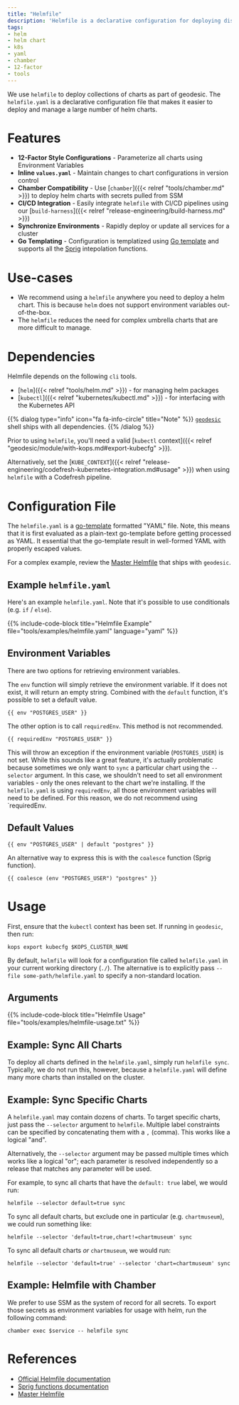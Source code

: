 ```yaml
---
title: "Helmfile"
description: 'Helmfile is a declarative configuration for deploying distributions of helm charts'
tags:
- helm
- helm chart
- k8s
- yaml
- chamber
- 12-factor
- tools
---
```


We use `helmfile` to deploy collections of charts as part of geodesic. The `helmfile.yaml` is a declarative configuration file that makes it easier to deploy and manage a large number of helm charts.

# Features

- **12-Factor Style Configurations** - Parameterize all charts using Environment Variables
- **Inline `values.yaml`** - Maintain changes to chart configurations in version control
- **Chamber Compatibility** - Use [`chamber`]({{< relref "tools/chamber.md" >}}) to deploy helm charts with secrets pulled from SSM
- **CI/CD Integration** - Easily integrate `helmfile` with CI/CD pipelines using our [`build-harness`]({{< relref "release-engineering/build-harness.md" >}})
- **Synchronize Environments**  - Rapidly deploy or update all services for a cluster
- **Go Templating** - Configuration is templatized using [Go template](https://godoc.org/text/template) and supports all the [Sprig](https://godoc.org/github.com/Masterminds/sprig) intepolation functions.

# Use-cases

- We recommend using a `helmfile` anywhere you need to deploy a helm chart. This is because `helm` does not support environment variables out-of-the-box.
- The `helmfile` reduces the need for complex umbrella charts that are more difficult to manage.

# Dependencies

Helmfile depends on the following `cli` tools.

- [`helm`]({{< relref "tools/helm.md" >}}) - for managing helm packages
- [`kubectl`]({{< relref "kubernetes/kubectl.md" >}}) - for interfacing with the Kubernetes API

{{% dialog type="info" icon="fa fa-info-circle" title="Note" %}}
[`geodesic`](/geodesic/) shell ships with all dependencies.
{{% /dialog %}}

Prior to using `helmfile`, you'll need a valid [`kubectl` context]({{< relref "geodesic/module/with-kops.md#export-kubecfg" >}}).

Alternatively, set the [`KUBE_CONTEXT`]({{< relref "release-engineering/codefresh-kubernetes-integration.md#usage" >}}) when using `helmfile` with a Codefresh pipeline.

# Configuration File

The `helmfile.yaml` is a [go-template](https://golang.org/pkg/text/template/) formatted "YAML" file. Note, this means that it is first evaluated as a plain-text go-template before getting processed as YAML. It essential that the go-template result in well-formed YAML with properly escaped values.

For a complex example, review the [Master Helmfile](https://github.com/cloudposse/geodesic/blob/master/rootfs/conf/kops/helmfile.yaml) that ships with `geodesic`.

## Example `helmfile.yaml`

Here's an example `helmfile.yaml`. Note that it's possible to use conditionals (e.g. `if` / `else`).

{{% include-code-block title="Helmfile Example" file="tools/examples/helmfile.yaml" language="yaml" %}}

## Environment Variables

There are two options for retrieving environment variables.

The `env` function will simply retrieve the environment variable. If it does not exist, it will return an empty string. Combined with the `default` function, it's possible to set a default value.

```
{{ env "POSTGRES_USER" }}
```

The other option is to call `requiredEnv`. This method is not recommended.

```
{{ requiredEnv "POSTGRES_USER" }}
```

This will throw an exception if the environment variable (`POSTGRES_USER`) is not set. While this sounds like a great feature, it's actually problematic because sometimes we only want to `sync` a particular chart using the `--selector` argument. In this case, we shouldn't need to set all environment variables - only the ones relevant to the chart we're installing. If the `helmfile.yaml` is using `requiredEnv`, all those environment variables will need to be defined. For this reason, we do not recommend using `requiredEnv.


## Default Values

```
{{ env "POSTGRES_USER" | default "postgres" }}
```

An alternative way to express this is with the `coalesce` function (Sprig function).

```
{{ coalesce (env "POSTGRES_USER") "postgres" }}
```

# Usage

First, ensure that the `kubectl` context has been set. If running in `geodesic`, then run:

```
kops export kubecfg $KOPS_CLUSTER_NAME
```

By default, `helmfile` will look for a configuration file called `helmfile.yaml` in your current working directory (`./`). The alternative is to explicitly pass `--file some-path/helmfile.yaml` to specify a non-standard location.

## Arguments

{{% include-code-block title="Helmfile Usage" file="tools/examples/helmfile-usage.txt" %}}



## Example: Sync All Charts

To deploy all charts defined in the `helmfile.yaml`, simply run `helmfile sync`. Typically, we do not run this, however, because a `helmfile.yaml` will define many more charts than installed on the cluster.

## Example: Sync Specific Charts

A `helmfile.yaml` may contain dozens of charts. To target specific charts, just pass the `--selector` argument to `helmfile`. Multiple label constraints can be specified by concatenating them with a `,` (comma). This works like a logical "and".

Alternatively, the `--selector` argument may be passed multiple times which works like a logical "or"; each parameter is resolved independently so a release that matches any parameter will be used.

For example, to sync all charts that have the `default: true` label, we would run:

```
helmfile --selector default=true sync
```

To sync all default charts, but exclude one in particular (e.g. `chartmuseum`), we could run something like:

```
helmfile --selector 'default=true,chart!=chartmuseum' sync
```

To sync all default charts *or* `chartmuseum`, we would run:
```
helmfile --selector 'default=true' --selector 'chart=chartmuseum' sync
```

## Example: Helmfile with Chamber

We prefer to use SSM as the system of record for all secrets. To export those secrets as environment variables for usage with helm, run the following command:

```
chamber exec $service -- helmfile sync
```

# References

- [Official Helmfile documentation](https://github.com/roboll/helmfile)
- [Sprig functions documentation](http://masterminds.github.io/sprig/)
- [Master Helmfile](https://github.com/cloudposse/geodesic/blob/master/rootfs/conf/kops/helmfile.yaml)

